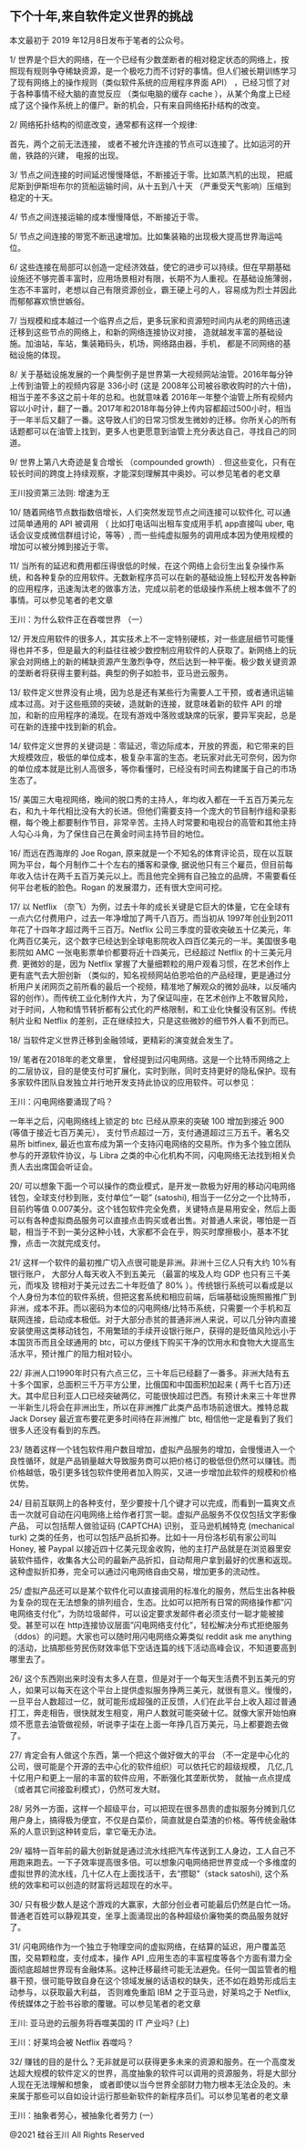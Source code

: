 ## 下个十年,来自软件定义世界的挑战

本文最初于 2019 年12月8日发布于笔者的公众号。

1/ 世界是个巨大的网络，在一个已经有少数垄断者的相对稳定状态的网络上，按照现有规则争夺稀缺资源，是一个极吃力而不讨好的事情。但人们被长期训练学习了现有网络上的操作规则（类似软件系统的应用程序界面
API） ，已经习惯了对于各种事情不经大脑的直觉反应 （类似电脑的缓存 cache ），从某个角度上已经成了这个操作系统上的僵尸。新的机会，只有来自网络拓扑结构的改变。

2/ 网络拓扑结构的彻底改变，通常都有这样一个规律:

首先，两个之前无法连接， 或者不被允许连接的节点可以连接了。比如运河的开凿，铁路的兴建， 电报的出现。

3/ 节点之间连接的时间延迟慢慢降低，不断接近于零。比如蒸汽机的出现， 把威尼斯到伊斯坦布尔的货船运输时间，从十五到八十天
（严重受天气影响）压缩到稳定的十天。

4/ 节点之间连接运输的成本慢慢降低，不断接近于零。

5/ 节点之间连接的带宽不断迅速增加。比如集装箱的出现极大提高世界海运吨位。

6/ 这些连接在局部可以创造一定经济效益，使它的进步可以持续。但在早期基础设施还不够完善丰富时，应用场景相对有限，长期不为人重视。在基础设施薄弱，生态不丰富时，老想以自己有限资源创业，霸王硬上弓的人，容易成为烈士并因此而郁郁寡欢愤世嫉俗。

7/ 当规模和成本越过一个临界点之后，更多玩家和资源短时间内从老的网络迅速迁移到这些节点的网络上，和新的网络连接协议对接，
造就越发丰富的基础设施。加油站，车站，集装箱码头，机场，网络路由器，手机， 都是不同网络的基础设施的体现。

8/ 关于基础设施发展的一个典型例子是世界第一大视频网站油管。2016年每分钟上传到油管上的视频内容是 336小时 (这是
2008年公司被谷歌收购时的六十倍)，相当于差不多这之前十年的总和。也就意味着
2016年一年整个油管上所有视频内容以小时计，翻了一番。2017年和2018年每分钟上传内容都超过500小时，相当于一年半后又翻了一番。这导致人们的日常习惯发生微妙的迁移。你所关心的所有话题都可以在油管上找到，更多人也更愿意到油管上充分表达自己，寻找自己的同道。

9/ 世界上第八大奇迹是复合增长 （compounded growth）. 但这些变化，只有在较长时间的跨度上持续观察，才能深刻理解其中奥妙。可以参见笔者的老文章

王川投资第三法则: 增速为王

10/ 随着网络节点数指数倍增长，人们突然发现节点之间连接可以软件化, 可以通过简单通用的 API 被调用 （ 比如打电话叫出租车变成用手机
app直接叫 uber, 电话会议变成微信群组讨论，等等）, 而一些纯虚拟服务的调用成本因为使用规模的增加可以被分摊到接近于零。

11/
当所有的延迟和费用都压得很低的时候，在这个网络上会衍生出复杂操作系统，和各种复杂的应用软件。无数新程序员可以在新的基础设施上轻松开发各种新的应用程序，迅速淘汰老的做事方法，完成以前老的低级操作系统上根本做不了的事情。可以参见笔者的老文章

王川：为什么软件正在吞噬世界 （一）

12/
开发应用软件的很多人，其实技术上不一定特别硬核，对一些底层细节可能懂得也并不多，但是最大的利益往往被少数控制应用软件的人获取了。新网络上的玩家会对网络上的新的稀缺资源产生激烈争夺，然后达到一种平衡。极少数关键资源的垄断者将获得主要利益。典型的例子如脸书，亚马逊云服务。

13/ 软件定义世界没有止境，因为总是还有某些行为需要人工干预，或者通讯运输成本过高。对于这些瓶颈的突破，造就新的连接，就意味着新的软件
API 的增加，和新的应用程序的涌现。在现有游戏中落败或缺席的玩家，要异军突起，总是可在新的连接中找到新的机会。

14/ 软件定义世界的关键词是：零延迟，零边际成本，开放的界面，和它带来的巨大规模效应，极低的单位成本，极复杂丰富的生态。老玩家对此无可奈何，因为你的单位成本就是比别人高很多，等你看懂时，已经没有时间去构建属于自己的市场生态了。

15/
美国三大电视网络，晚间的脱口秀的主持人，年均收入都在一千五百万美元左右，和九十年代相比没有大的长进。但他们需要支持一个庞大的节目制作组和录影棚，每个晚上都要制作节目，非常辛苦。主持人时常要和电视台的高管和其他主持人勾心斗角，为了保住自己在黄金时间主持节目的地位。

16/ 而远在西海岸的 Joe Rogan, 原来就是一个不知名的体育评论员，现在以互联网为平台，每个月制作二十个左右的播客和录像,
据说他只有三个雇员，但目前每年收入估计在两千五百万美元以上。而且他完全拥有自己独立的品牌，不需要看任何平台老板的脸色。Rogan
的发展潜力，还有很大空间可挖。

17/ 以 Netflix （奈飞）为例，过去十年的成长关键是它巨大的体量，它在全球有一点六亿付费用户，过去一年净增加了两千八百万。而当初从
1997年创业到2011年花了十四年才超过两千三百万。Netflix 公司三季度的营收突破五十亿美元，年化两百亿美元，这个数字已经达到全球电影院收入四百亿美元的一半。美国很多电影院如
AMC 一张电影票单价都要将近十四美元，已经超过 Netflix 的十三美元月费. 更微妙的是，因为 Netflix
掌握了大量细颗粒的用户观看习惯，在艺术创作上更有底气去大胆创新
（类似的，知名视频网站伯恩哈伯的产品经理，更是通过分析用户关闭网页之前所看的最后一个视频，精准地了解观众的微妙品味，以反哺内容的创作）。而传统工业化制作大片，为了保证叫座，在艺术创作上不敢冒风险，对于时间，人物和情节转折都有公式化的严格限制，和工业化快餐没有区别。传统制片业和
Netflix 的差别，正在继续拉大，只是这些微妙的细节外人看不到而已。

18/ 当软件定义世界迁移到金融领域，更精彩的演变就会发生了。

19/ 笔者在2018年的老文章里， 曾经提到过闪电网络。这是一个比特币网络之上的二层协议，目的是使支付可扩展化，实时到账，同时支持更好的隐私保护。现有多家软件团队自发独立并行地开发支持此协议的应用软件。可以参见：

王川：闪电网络要涌现了吗？

一年半之后，闪电网络线上锁定的 btc 已经从原来的突破 100 增加到接近 900 (等值于接近七百万美元）， 支付节点超过一万，支付通道超过三万五千。著名交易所
bitfinex, 最近也宣布成为第一个支持闪电网络的交易所。作为多个独立团队参与的开源软件协议，与 Libra
之类的中心化机构不同，闪电网络无法找到相关负责人去出席国会听证会。

20/ 可以想象下面一个可以操作的商业模式，是开发一款极为好用的移动闪电网络钱包，全球支付秒到账，支付单位“一聪” (satoshi),
相当于一亿分之一个比特币，目前约等值
0.007美分。这个钱包软件完全免费，关键特点是易用安全，然后上面可以有各种虚拟商品服务可以直接点击购买或者出售。对普通人来说，哪怕是一百聪，相当于不到一美分这种小钱，大家都不会在乎，购买时摩擦极小，基本不犹豫，点击一次就完成支付。

21/ 这样一个软件的最初推广切入点很可能是非洲。非洲十三亿人只有大约 10%有银行账户， 大部分人每天收入不到五美元 （最富的埃及人均
GDP 也只有三千美元，而埃及 镑相对于美元过去二十年贬值了 80%
）。传统银行系统可以看成是以个人身份为本位的软件系统，但把这套系统和相应前端，后端基础设施照搬推广到非洲，成本不菲。而以密码为本位的闪电网络/比特币系统，只需要一个手机和互联网连接，启动成本极低。对于大部分赤贫的普通非洲人来说，可以几分钟内直接安装使用这类移动钱包，不用繁琐的手续开设银行账户，获得的是贬值风险远小于本国货币而且全球通用的
btc，可以方便线下购买干净的饮用水和食物大大提高生活水平，预计推广的阻力相对较小。

22/
非洲人口1990年时只有六点三亿，三十年后已经翻了一番多。非洲大陆有五十多个国家，总面积三千万平方公里，比俄国和中国面积加起来 (
两千七百万)还大。其中尼日利亚人口已经突破两亿，可能很快超过巴西。有预计未来三十年世界一半新生儿将会在非洲出生，所以在非洲推广此类产品市场前途很大。推特总裁
Jack Dorsey 最近宣布要花更多时间待在非洲推广 btc, 相信他一定是看到了我们很多人还没有看到的东西。

23/ 随着这样一个钱包软件用户数目增加，虚拟产品服务的增加，会慢慢进入一个良性循环，就是产品销量越大导致服务商可以把价格订的极低但仍然可以赚钱。而价格越低，吸引更多钱包软件使用者加入购买，又进一步增加此软件的规模和价格优势。

24/ 目前互联网上的各种支付，至少要按十几个键才可以完成，而看到一篇爽文点击一次就可自动在闪电网络上给作者打赏一聪。虚拟产品服务不仅仅包括文字影像产品，
可以包括帮人做验证码 (CAPTCHA) 识别， 亚马逊机械特克 (mechanical turk) 之类的任务，也可以包括产品折扣券。比如十一月份洛杉矶有家公司叫
Honey, 被 Paypal 以接近四十亿美元现金收购，他的主打产品就是在浏览器里安装软件插件，收集各大公司的最新产品折扣，自动帮用户拿到最好的优惠和返现。这种虚拟折扣券，完全可以通过闪电网络自由交易，增加更多的流动性。

25/
虚拟产品还可以是某个软件化可以直接调用的标准化的服务，然后生出各种极为复杂的现在无法想象的排列组合，生态。比如可以把所有日常的网络操作都&#8221;闪电网络支付化&#8221;，为防垃圾邮件，可以设定要求发邮件者必须支付一聪才能被接受。甚至可以在
http连接协议层面&#8221;闪电网络支付化&#8221;，轻松解决分布式拒绝服务 （ddos）的问题。大家也可以随时用闪电网络众筹类似 reddit
ask me anything 的活动，比搞那些劳民伤财效率低下空话连篇的线下活动高峰会议，不知道要高到哪里去了。

26/
这个东西刚出来时没有太多人在意，但是对于一个每天生活费不到五美元的穷人，如果可以每天在这个平台上提供虚拟服务挣两三美元，就很有意义。慢慢的，一旦平台人数超过一亿，就可能形成超强的正反馈，人们在此平台上收入超过普通打工，奔走相告，很快就发生相变，用户人数就可能突破十亿。就像大家开始怕麻烦不愿意去油管做视频，听说李子柒在上面一年挣几百万美元，马上都要跑去做了。

27/ 肯定会有人做这个东西，第一个把这个做好做大的平台 （不一定是中心化的公司，很可能是个开源的去中心化的软件组织）可以依托它的超级规模，
几亿,几十亿用户和更上一层的丰富的软件应用，不断强化其垄断优势， 就抽一点点提成 （或者其它间接盈利模式），仍然可发大财。

28/ 另外一方面，这样一个超级平台，可以把现在很多昂贵的虚拟服务分摊到几亿用户身上，搞得极为便宜，不仅是白菜价，简直就是白菜渣的价格。等传统金融体系的人意识到这种转变后，拿它毫无办法。

29/ 福特一百年前的最大创新就是通过流水线把汽车传送到工人身边，工人自己不用跑来跑去。一下子效率提高很多倍。可以想象闪电网络把世界变成一个多维度的虚拟世界的流水线，几十亿人在上面找活干，去“攒聪”（stack
satoshi), 这个系统的效率和可以创造的财富将远超现在的水平。

30/ 只有极少数人是这个游戏的大赢家，大部分创业者可能最后仍然是白忙一场。普通老百姓可以静观其变，坐享上面涌现出的各种超级价廉物美的商品服务就好了。

31/ 闪电网络作为一个独立于物理空间的虚拟网络，在结算的延迟，用户覆盖范围，交易颗粒度，支付成本，操作 API
,应用生态的丰富程度等各个方面有潜力全面彻底超越世界现有金融体系。这种迁移最终可能无法避免。任何一国监管者的粗暴干预，很可能导致自身在这个领域发展的话语权的缺失，还不如在趋势形成后主动参与，以获取最大利益，
否则难免重蹈 IBM 之于亚马逊，好莱坞之于 Netflix, 传统媒体之于脸书谷歌的覆辙。可以参见笔者的老文章

王川: 亚马逊的云服务将吞噬美国的 IT 产业吗? (上)

王川：好莱坞会被 Netflix 吞噬吗？

32/ 赚钱的目的是什么？无非就是可以获得更多未来的资源和服务。在一个高度发达超大规模的软件定义的世界，高度抽象的软件可以调用的资源服务，将是大部分人现在无法理解和想象，
或者即使以当今世界全部财力物力根本无法企及的。未来属于那些可以自如设计运行那些新软件的新程序员们。可以参见笔者的老文章

王川：抽象者劳心，被抽象化者劳力 (一）

@2021 硅谷王川 All Rights Reserved

